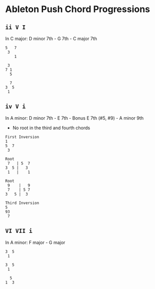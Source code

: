 # Ableton Push Chord Progressions

## `ii V I`

In C major: D minor 7th - G 7th - C major 7th

```
5   7
 3
    1

 3
7 1
  5

  7
3  5
 1  
```

## `iv V i`

In A minor: D minor 7th - E 7th - Bonus E 7th (#5, #9) - A minor 9th

- No root in the third and fourth chords

```
First Inversion
1
5  7
 3

Root
 7   | 5  7
3  5 |   3
 1   |    1

Root
 9    |   9
 7    | 5 7
3   5 |  3

Third Inversion
5
93
 7
```

## `VI VII i`

In A minor: F major - G major

```
3  5
 1

3  5
 1

  5
1  3
```
